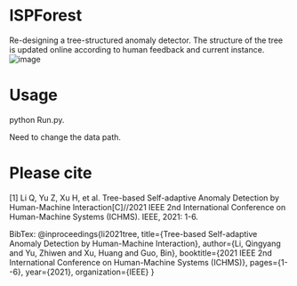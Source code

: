 # ISPForest
Re-designing a tree-structured anomaly detector. The structure of the tree is updated online according to human feedback and current instance.
![image](https://user-images.githubusercontent.com/70427143/159866771-b6e598ee-0be8-43ea-a394-0c0c2ce81f16.png)


# Usage
python Run.py.

Need to change the data path.

# Please cite
[1] Li Q, Yu Z, Xu H, et al. Tree-based Self-adaptive Anomaly Detection by Human-Machine Interaction[C]//2021 IEEE 2nd International Conference on Human-Machine Systems (ICHMS). IEEE, 2021: 1-6.

BibTex:
@inproceedings{li2021tree,
  title={Tree-based Self-adaptive Anomaly Detection by Human-Machine Interaction},
  author={Li, Qingyang and Yu, Zhiwen and Xu, Huang and Guo, Bin},
  booktitle={2021 IEEE 2nd International Conference on Human-Machine Systems (ICHMS)},
  pages={1--6},
  year={2021},
  organization={IEEE}
}

